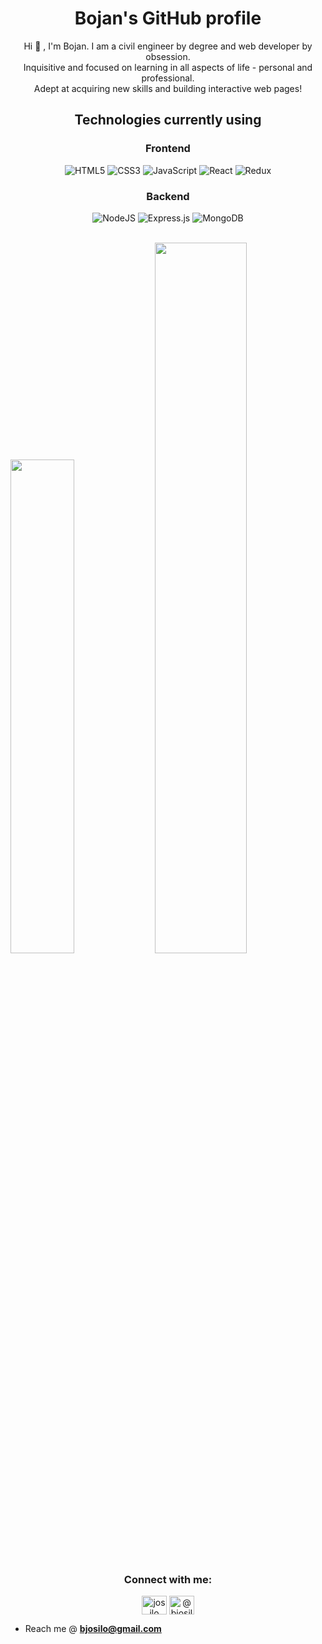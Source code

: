 
<h1 align="center">Bojan's GitHub profile</h1>  
<p align="center">Hi 👋 , I'm Bojan. I am a civil engineer by degree and web developer by obsession.</br>
  Inquisitive and focused on learning in all aspects of life - personal and professional.</br> Adept at acquiring new skills and building interactive web pages! <br/> 
    
<h2 align="center"> Technologies currently using</h2>

<div>
  <div align="center">
    <h3 align="center">Frontend</h3>
    <img  alt="HTML5" src="https://img.shields.io/badge/html5-%23E34F26.svg?style=for-the-badge&logo=html5&logoColor=white"/>
    <img  alt="CSS3" src="https://img.shields.io/badge/css3-%231572B6.svg?style=for-the-badge&logo=css3&logoColor=white"/>
    <img  alt="JavaScript" src="https://img.shields.io/badge/javascript-%23323330.svg?style=for-the-badge&logo=javascript&logoColor=%23F7DF1E"/>
    <img  alt="React" src="https://img.shields.io/badge/react-%2320232a.svg?style=for-the-badge&logo=react&logoColor=%2361DAFB"/>
    <img  alt="Redux" src="https://img.shields.io/badge/redux-%23593d88.svg?style=for-the-badge&logo=redux&logoColor=white"/>  
  </div>

  <div align="center">
    <h3 align="center">Backend</h3>
    <img  alt="NodeJS" src="https://img.shields.io/badge/node.js-%2343853D.svg?style=for-the-badge&logo=node-dot-js&logoColor=white"/>
    <img  alt="Express.js" src="https://img.shields.io/badge/express.js-%23404d59.svg?style=for-the-badge&logo=express&logoColor=%2361DAFB"/>
    <img  alt="MongoDB" src ="https://img.shields.io/badge/MongoDB-%234ea94b.svg?style=for-the-badge&logo=mongodb&logoColor=white"/>
  </div>
</div>

<br />

<div>
   <p display='flex'>
    <img width="45%"  src="https://github-readme-stats.vercel.app/api/top-langs/?username=josilob&layout=compact"/>
    <img width="54%"  src="https://github-readme-stats.vercel.app/api?username=josilob&show_icons=true&locale=en"/>
   </p>
</div>
  


  



  

  
<h3 align="center">Connect with me:</h3>  
<p align="center">  
<a href="https://linkedin.com/in/josilo" target="blank"><img align="center" src="https://cdn.jsdelivr.net/npm/simple-icons@3.0.1/icons/linkedin.svg" alt="josilo" height="30" width="40" /></a>  
<a href="https://medium.com/@bjosilo" target="blank"><img align="center" src="https://cdn.jsdelivr.net/npm/simple-icons@3.0.1/icons/medium.svg" alt="@bjosilo" height="30" width="40" /></a>  
</p>  
  
  
- Reach me @ **bjosilo@gmail.com**  

